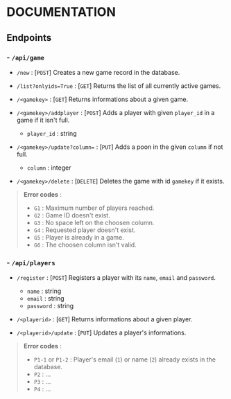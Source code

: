 # DOCUMENTATION

## Endpoints

### - **`/api/game`**

- `/new` : [`POST`] Creates a new game record in the database.
- `/list?onlyids=True` : [`GET`] Returns the list of all currently active games.
- `/<gamekey>` : [`GET`] Returns informations about a given game.
- `/<gamekey>/addplayer` : [`POST`] Adds a player with given `player_id` in a game if it isn't full.
    
    - `player_id` : string

- `/<gamekey>/update?column=` : [`PUT`] Adds a poon in the given `column` if not full.

    - `column` : integer

- `/<gamekey>/delete` : [`DELETE`] Deletes the game with id `gamekey` if it exists.

> **Error codes** : 
>
> - `G1` : Maximum number of players reached.
> - `G2` : Game ID doesn't exist.
> - `G3` : No space left on the choosen column.
> - `G4` : Requested player doesn't exist.
> - `G5` : Player is already in a game.
> - `G6` : The choosen column isn't valid.

### - **`/api/players`**

- `/register` : [`POST`] Registers a player with its `name`, `email` and `password`. 

    - `name` : string
    - `email` : string
    - `password` : string

- `/<playerid>` : [`GET`] Returns informations about a given player.
- `/<playerid>/update` : [`PUT`] Updates a player's informations.

> **Error codes** : 
>
> - `P1-1` or `P1-2` : Player's email (`1`) or name (`2`) already exists in the database.
> - `P2` : ...
> - `P3` : ...
> - `P4` : ...